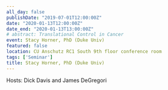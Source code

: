 ```yaml
---
all_day: false
publishDate: "2019-07-01T12:00:00Z"
date: "2020-01-13T12:00:00Z"
date_end: "2020-01-13T13:00:00Z"
# abstract: Translational Control in Cancer
event: Stacy Horner, PhD (Duke Univ)
featured: false
location: CU Anschutz RC1 South 9th floor conference room
tags: ['Seminar']
title: Stacy Horner, PhD (Duke Univ)
---
```

Hosts: Dick Davis and James DeGregori
